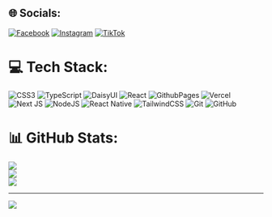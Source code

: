 
## 🌐 Socials:
[![Facebook](https://img.shields.io/badge/Facebook-%231877F2.svg?logo=Facebook&logoColor=white)](https://facebook.com/areeb_mansoori16) [![Instagram](https://img.shields.io/badge/Instagram-%23E4405F.svg?logo=Instagram&logoColor=white)](https://instagram.com/areeb_mansoori16) [![TikTok](https://img.shields.io/badge/TikTok-%23000000.svg?logo=TikTok&logoColor=white)](https://tiktok.com/@areebmansoori) 

# 💻 Tech Stack:
![CSS3](https://img.shields.io/badge/css3-%231572B6.svg?style=for-the-badge&logo=css3&logoColor=white) ![TypeScript](https://img.shields.io/badge/typescript-%23007ACC.svg?style=for-the-badge&logo=typescript&logoColor=white) ![DaisyUI](https://img.shields.io/badge/daisyui-5A0EF8?style=for-the-badge&logo=daisyui&logoColor=white) ![React](https://img.shields.io/badge/react-%2320232a.svg?style=for-the-badge&logo=react&logoColor=%2361DAFB) ![GithubPages](https://img.shields.io/badge/github%20pages-121013?style=for-the-badge&logo=github&logoColor=white) ![Vercel](https://img.shields.io/badge/vercel-%23000000.svg?style=for-the-badge&logo=vercel&logoColor=white) ![Next JS](https://img.shields.io/badge/Next-black?style=for-the-badge&logo=next.js&logoColor=white) ![NodeJS](https://img.shields.io/badge/node.js-6DA55F?style=for-the-badge&logo=node.js&logoColor=white) ![React Native](https://img.shields.io/badge/react_native-%2320232a.svg?style=for-the-badge&logo=react&logoColor=%2361DAFB) ![TailwindCSS](https://img.shields.io/badge/tailwindcss-%2338B2AC.svg?style=for-the-badge&logo=tailwind-css&logoColor=white) ![Git](https://img.shields.io/badge/git-%23F05033.svg?style=for-the-badge&logo=git&logoColor=white) ![GitHub](https://img.shields.io/badge/github-%23121011.svg?style=for-the-badge&logo=github&logoColor=white)
# 📊 GitHub Stats:
![](https://github-readme-stats.vercel.app/api?username=areebmansoori401&theme=dark&hide_border=false&include_all_commits=false&count_private=false)<br/>
![](https://github-readme-streak-stats.herokuapp.com/?user=areebmansoori401&theme=dark&hide_border=false)<br/>
![](https://github-readme-stats.vercel.app/api/top-langs/?username=areebmansoori401&theme=dark&hide_border=false&include_all_commits=false&count_private=false&layout=compact)

---
[![](https://visitcount.itsvg.in/api?id=areebmansoori401&icon=0&color=0)](https://visitcount.itsvg.in)

<!-- Proudly created with GPRM ( https://gprm.itsvg.in ) -->
